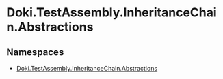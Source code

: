 # Doki.TestAssembly.InheritanceChain.Abstractions

## Namespaces

- [Doki.TestAssembly.InheritanceChain.Abstractions](Doki.TestAssembly.InheritanceChain.Abstractions/README.md)


